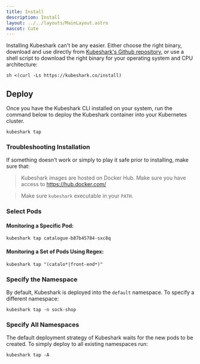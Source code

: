 ```yaml
---
title: Install
description: Install
layout: ../../layouts/MainLayout.astro
mascot: Cute
---
```


Installing Kubeshark can't be any easier. Either choose the right binary, download and use directly from [Kubeshark's Github repository](https://github.com/kubeshark/kubeshark/releases/), or use a shell script to download the right binary for your operating system and CPU architecture:

```shell
sh <(curl -Ls https://kubeshark.co/install)
```

## Deploy

Once you have the Kubeshark CLI installed on your system, run the command below to deploy the Kubeshark container into your Kubernetes cluster.

```shell
kubeshark tap
```
### Troubleshooting Installation
If something doesn't work or simply to play it safe prior to installing, make sure that:

> Kubeshark images are hosted on Docker Hub. Make sure you have access to https://hub.docker.com/

> Make sure `kubeshark` executable in your `PATH`.

### Select Pods

#### Monitoring a Specific Pod:

```shell
kubeshark tap catalogue-b87b45784-sxc8q
```

#### Monitoring a Set of Pods Using Regex:

```shell
kubeshark tap "(catalo*|front-end*)"
```

### Specify the Namespace

By default, Kubeshark is deployed into the `default` namespace.
To specify a different namespace:

```
kubeshark tap -n sock-shop
```

### Specify All Namespaces

The default deployment strategy of Kubeshark waits for the new pods
to be created. To simply deploy to all existing namespaces run:

```
kubeshark tap -A
```
